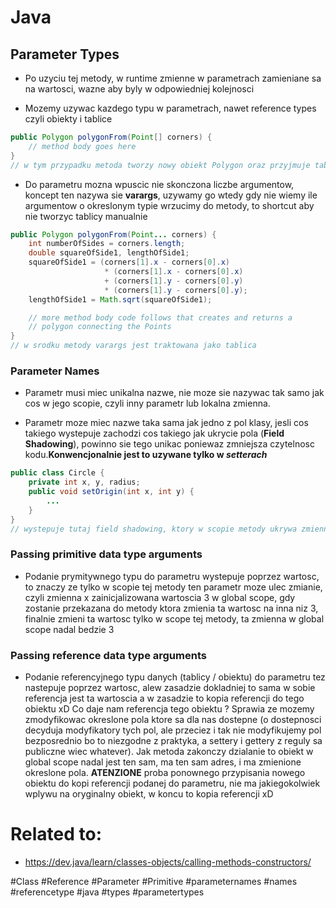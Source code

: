 # Java

## Parameter Types


* Po uzyciu tej metody, w runtime zmienne w parametrach zamieniane sa na wartosci, wazne aby byly w odpowiedniej kolejnosci

* Mozemy uzywac kazdego typu w parametrach, nawet reference types czyli obiekty i tablice

```java
public Polygon polygonFrom(Point[] corners) {
    // method body goes here
}
// w tym przypadku metoda tworzy nowy obiekt Polygon oraz przyjmuje tablice obiektow Point jako argument
```

* Do parametru mozna wpuscic nie skonczona liczbe argumentow, koncept ten nazywa sie **varargs**, uzywamy go wtedy gdy nie wiemy ile argumentow o okreslonym typie wrzucimy do metody, to shortcut aby nie tworzyc tablicy manualnie

```java
public Polygon polygonFrom(Point... corners) {
    int numberOfSides = corners.length;
    double squareOfSide1, lengthOfSide1;
    squareOfSide1 = (corners[1].x - corners[0].x)
                     * (corners[1].x - corners[0].x) 
                     + (corners[1].y - corners[0].y)
                     * (corners[1].y - corners[0].y);
    lengthOfSide1 = Math.sqrt(squareOfSide1);

    // more method body code follows that creates and returns a 
    // polygon connecting the Points
}
// w srodku metody varargs jest traktowana jako tablica
```

### Parameter Names

* Parametr musi miec unikalna nazwe, nie moze sie nazywac tak samo jak cos w jego scopie, czyli inny parametr lub lokalna zmienna.

* Parametr moze miec nazwe taka sama jak jedno z pol klasy, jesli cos takiego wystepuje zachodzi cos takiego jak ukrycie pola (**Field Shadowing**), powinno sie tego unikac poniewaz zmniejsza czytelnosc kodu.**Konwencjonalnie jest to uzywane tylko w _setterach_**

```java
public class Circle {
    private int x, y, radius;
    public void setOrigin(int x, int y) {
        ...
    }
}
// wystepuje tutaj field shadowing, ktory w scopie metody ukrywa zmienne zainicjalizowane wyzej, i uzywa tych uzytych w parametrze. Aby uzyc pola ktore jest zadeklarowane w scopie klasy, nalezy odwolac sie do niego poprzez slowo kluczowe this
```

### Passing primitive data type arguments

* Podanie prymitywnego typu do parametru wystepuje poprzez wartosc, to znaczy ze tylko w scopie tej metody ten parametr moze ulec zmianie, czyli zmienna x zainicjalizowana wartoscia 3 w global scope, gdy zostanie przekazana do metody ktora zmienia ta wartosc na inna niz 3, finalnie zmieni ta wartosc tylko w scope tej metody, ta zmienna w global scope nadal bedzie 3

### Passing reference data type arguments

* Podanie referencyjnego typu danych (tablicy / obiektu) do parametru tez nastepuje poprzez wartosc, alew zasadzie dokladniej to sama w sobie referencja jest ta wartoscia a w zasadzie to kopia referencji do tego obiektu xD Co daje nam referencja tego obiektu ? Sprawia ze mozemy zmodyfikowac okreslone pola ktore sa dla nas dostepne (o dostepnosci decyduja modyfikatory tych pol, ale przeciez i tak nie modyfikujemy pol bezposrednio bo to niezgodne z praktyka, a settery i gettery z reguly sa publiczne wiec whatever). Jak metoda zakonczy dzialanie to obiekt w global scope nadal jest ten sam, ma ten sam adres, i ma zmienione okreslone pola. **ATENZIONE** proba ponownego przypisania nowego obiektu do kopi referencji podanej do parametru, nie ma jakiegokolwiek wplywu na oryginalny obiekt, w koncu to kopia referencji xD

# Related to: 

* https://dev.java/learn/classes-objects/calling-methods-constructors/


#Class #Reference #Parameter #Primitive #parameternames #names #referencetype #java #types #parametertypes
